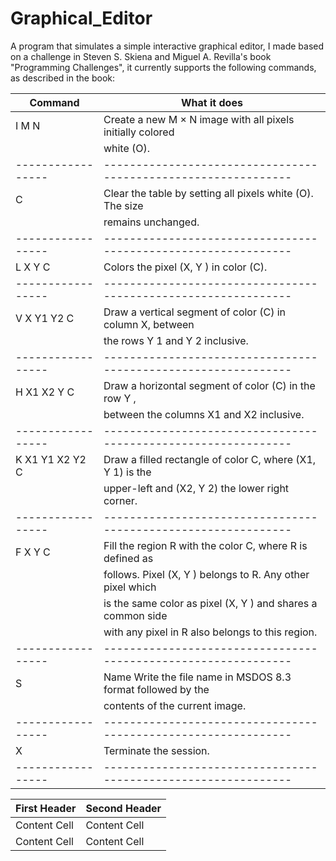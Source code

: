 # Graphical_Editor

A program that simulates a simple interactive graphical editor, I made based on a challenge in Steven S. Skiena and Miguel A. Revilla's book "Programming Challenges", it currently supports the following commands, as described in the book:

| Command         | What it does                                                 |
|-----------------|--------------------------------------------------------------|
| I M N           | Create a new M × N image with all pixels initially colored   |
|                 | white (O).                                                   |
|-----------------|--------------------------------------------------------------|
| C               | Clear the table by setting all pixels white (O). The size    |
|                 | remains unchanged.                                           |
|-----------------|--------------------------------------------------------------|                  
| L X Y C         | Colors the pixel (X, Y ) in color (C).                       |
|-----------------|--------------------------------------------------------------|
| V X Y1 Y2 C     | Draw a vertical segment of color (C) in column X, between    |
|                 | the rows Y 1 and Y 2 inclusive.                              |
|-----------------|--------------------------------------------------------------|                  
| H X1 X2 Y C     | Draw a horizontal segment of color (C) in the row Y ,        |
|                 | between the columns X1 and X2 inclusive.                     |
|-----------------|--------------------------------------------------------------|                  
| K X1 Y1 X2 Y2 C |  Draw a filled rectangle of color C, where (X1, Y 1) is the  |
|                 |  upper-left and (X2, Y 2) the lower right corner.            |
|-----------------|--------------------------------------------------------------|                  
| F X Y C         | Fill the region R with the color C, where R is defined as    |
|                 | follows. Pixel (X, Y ) belongs to R. Any other pixel which   |
|                 | is the same color as pixel (X, Y ) and shares a common side  |
|                 | with any pixel in R also belongs to this region.             |
|-----------------|--------------------------------------------------------------|                  
| S               | Name Write the file name in MSDOS 8.3 format followed by the |
|                 | contents of the current image.                               |
|-----------------|--------------------------------------------------------------|                  
| X               | Terminate the session.                                       |
|-----------------|--------------------------------------------------------------|


| First Header  | Second Header |
| ------------- | ------------- |
| Content Cell  | Content Cell  |
| Content Cell  | Content Cell  |
